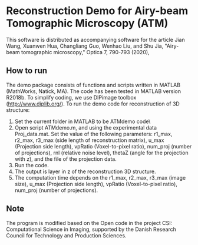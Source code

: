 # Reconstruction Demo for Airy-beam Tomographic Microscopy (ATM)
This software is distributed as accompanying software for the article Jian Wang, Xuanwen Hua, Changliang Guo, Wenhao Liu, and Shu Jia, "Airy-beam tomographic microscopy," Optica 7, 790-793 (2020),
## How to run
The demo package consists of functions and scripts written in MATLAB (MathWorks, Natick, MA). The code has been tested in MATLAB version R2018b. To simplify coding, we use DIPimage toolbox (http://www.diplib.org/).
To run the demo code for reconstruction of 3D structure:
1.	Set the current folder in MATLAB to be ATMdemo code\
2.	Open script ATMdemo.m, and using the experimental data Proj_data.mat. Set the value of the following parameters: r1_max, r2_max, r3_max (side length of reconstruction matrix), u_max (Projection side length), vpRatio (Voxel-to-pixel ratio), num_proj (number of projections), rnl (relative noise level), thetaZ (angle for the projection with z), and the file of the projection data.
3.	Run the code.
4.	The output is layer in z of the reconstruction 3D structure.
5.	The computation time depends on the r1_max, r2_max, r3_max (image size), u_max (Projection side length), vpRatio (Voxel-to-pixel ratio), num_proj (number of projections).
## Note
The program is modified based on the Open code in the project CSI:  Computational Science in Imaging, supported by the Danish Research Council for Technology and Production Sciences.
